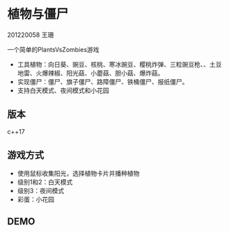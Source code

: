

# 植物与僵尸

201220058 王珊

一个简单的PlantsVsZombies游戏

- 工具植物：向日葵、豌豆、核桃、寒冰豌豆、樱桃炸弹、三粒豌豆枪、、土豆地雷、火爆辣椒、阳光菇、小蘑菇、胆小菇、爆炸菇。
- 实现僵尸：僵尸、旗子僵尸、路障僵尸、铁桶僵尸、报纸僵尸。
- 支持白天模式、夜间模式和小花园

## 版本

c++17

## 游戏方式

- 使用鼠标收集阳光，选择植物卡片并播种植物
- 级别1和2：白天模式
- 级别3：夜间模式
- 彩蛋：小花园

## DEMO